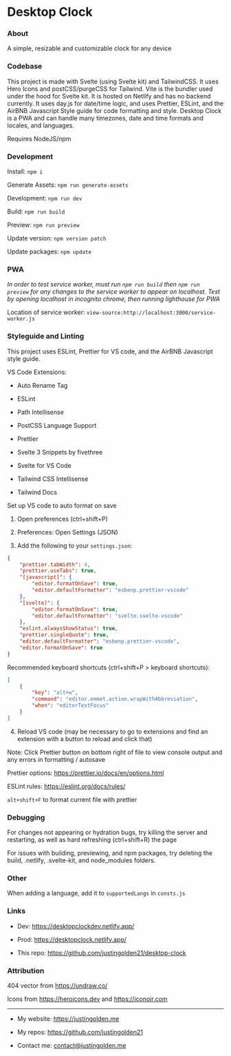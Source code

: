 # Desktop Clock

### About

A simple, resizable and customizable clock for any device

### Codebase

This project is made with Svelte (using Svelte kit) and TailwindCSS. It uses Hero Icons and postCSS/purgeCSS for Tailwind. Vite is the bundler used under the hood for Svelte kit. It is hosted on Netlify and has no backend currently. It uses day.js for date/time logic, and uses Prettier, ESLint, and the AirBNB Javascript Style guide for code formatting and style. Desktop Clock is a PWA and can handle many timezones, date and time formats and locales, and languages.

Requires NodeJS/npm

### Development

Install: `npm i`

Generate Assets: `npm run generate-assets`

Development: `npm run dev`

Build: `npm run build`

Preview: `npm run preview`

Update version: `npm version patch`

Update packages: `npm update`

### PWA

_In order to test service worker, must run `npm run build` then `npm run preview` for any changes to the service worker to appear on localhost. Test by opening localhost in incognito chrome, then running lighthouse for PWA_

Location of service worker: `view-source:http://localhost:3000/service-worker.js`

### Styleguide and Linting

This project uses ESLint, Prettier for VS code, and the AirBNB Javascript style guide.

VS Code Extensions:

- Auto Rename Tag

- ESLint

- Path Intellisense

- PostCSS Language Support

- Prettier

- Svelte 3 Snippets by fivethree

- Svelte for VS Code

- Tailwind CSS Intellisense

- Tailwind Docs

Set up VS code to auto format on save

1. Open preferences (ctrl+shift+P)

2. Preferences: Open Settings (JSON)

3. Add the following to your `settings.json`:

```json
{
	"prettier.tabWidth": 4,
	"prettier.useTabs": true,
	"[javascript]": {
		"editor.formatOnSave": true,
		"editor.defaultFormatter": "esbenp.prettier-vscode"
	},
	"[svelte]": {
		"editor.formatOnSave": true,
		"editor.defaultFormatter": "svelte.svelte-vscode"
	},
	"eslint.alwaysShowStatus": true,
	"prettier.singleQuote": true,
	"editor.defaultFormatter": "esbenp.prettier-vscode",
	"editor.formatOnSave": true
}
```

Recommended keyboard shortcuts (ctrl+shift+P > keyboard shortcuts):

```json
[
	{
		"key": "alt+w",
		"command": "editor.emmet.action.wrapWithAbbreviation",
		"when": "editorTextFocus"
	}
]
```

4. Reload VS code (may be necessary to go to extensions and find an extension with a button to reload and click that)

Note: Click Prettier button on bottom right of file to view console output and any errors in formatting / autosave

Prettier options: https://prettier.io/docs/en/options.html

ESLint rules: https://eslint.org/docs/rules/

`alt+shift+F` to format current file with prettier

### Debugging

For changes not appearing or hydration bugs, try killing the server and restarting, as well as hard refreshing (ctrl+shift+R) the page

For issues with building, previewing, and npm packages, try deleting the build, .netlify, .svelte-kit, and node_modules folders.

### Other

When adding a language, add it to `supportedLangs` in `consts.js`

### Links

- Dev: https://desktopclockdev.netlify.app/

- Prod: https://desktopclock.netlify.app/

- This repo: https://github.com/justingolden21/desktop-clock

### Attribution

404 vector from https://undraw.co/

Icons from https://heroicons.dev and https://iconoir.com

<hr>

- My website: https://justingolden.me

- My repos: https://github.com/justingolden21

- Contact me: contact@justingolden.me
